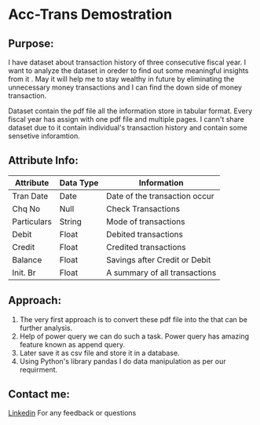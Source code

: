 # Acc-Trans Demostration
## Purpose:
I have dataset about transaction history of three consecutive fiscal year. I want to analyze the dataset in oreder to find out some meaningful insights from it . May it will help me to stay wealthy in future by eliminating the unnecessary money transactions and I can find the down side of money transaction.

Dataset contain the pdf file all the information store in tabular format. Every fiscal year has assign with one pdf file and multiple pages. 
I cann't share dataset due to it contain individual's transaction history and contain some sensetive inforamtion.

## Attribute Info:
| Attribute     | Data Type | Information                      |
|---------------|-----------|----------------------------------|
| Tran Date     | Date      | Date of the transaction occur    |
| Chq No        | Null      | Check Transactions               |
| Particulars   | String    | Mode of transactions             |
| Debit         | Float     | Debited transactions             |
| Credit        | Float     | Credited transactions            |
| Balance       | Float     | Savings after Credit or Debit    |
| Init. Br      | Float     | A summary of all transactions    |


## Approach:
1. The very first approach is to convert these pdf file into the that can be further analysis.
2. Help of power query we can do such a task. Power query has amazing feature known as append query.
3. Later save it as csv file and store it in a database.
4. Using Python's library pandas I do data manipulation as per our requirment.

## Contact me: 
[Linkedin](https://www.linkedin.com/in/sjpradhan)
For any feedback or questions
